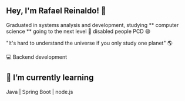 ## Hey,  I'm Rafael Reinaldo! :wave:

Graduated in systems analysis and development, studying ** computer science ** going to the next level  :rocket:
disabled people  PCD :smile:

"It's hard to understand the universe if you only study one planet" :earth_americas:

:computer: Backend development 
## 🌱 I’m currently learning
Java | Spring Boot | node.js
